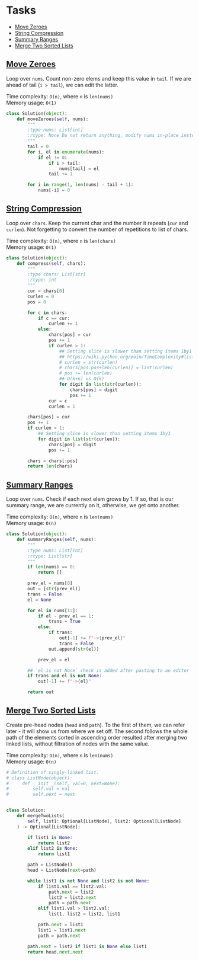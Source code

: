 # Tasks

- [Move Zeroes](#move-zeroes)
- [String Compression](#string-compression)
- [Summary Ranges](#summary-ranges)
- [Merge Two Sorted Lists](#merge-two-sorted-lists)


## [Move Zeroes](https://leetcode.com/problems/squares-of-a-sorted-array)

Loop over `nums`. Count non-zero elems and keep this value in `tail`.
If we are ahead of tail (`i > tail`), we can edit the latter.

Time complexity: `O(n)`, where `n` is `len(nums)`  
Memory usage: `O(1)`

```python
class Solution(object):
    def moveZeroes(self, nums):
        """
        :type nums: List[int]
        :rtype: None Do not return anything, modify nums in-place instead.
        """
        tail = 0
        for i, el in enumerate(nums):
            if el != 0:
                if i > tail:
                    nums[tail] = el
                tail += 1

        for i in range(1, len(nums) - tail + 1):
            nums[-i] = 0
```


## [String Compression](https://leetcode.com/problems/string-compression/)

Loop over `chars`. Keep the current char and the number it repeats (`cur` and
`curlen`). Not forgetting to convert the number of repetitions to list of
chars.

Time complexity: `O(n)`, where `n` is `len(chars)`  
Memory usage: `O(1)`

```python
class Solution(object):
    def compress(self, chars):
        """
        :type chars: List[str]
        :rtype: int
        """
        cur = chars[0]
        curlen = 0
        pos = 0

        for c in chars:
            if c == cur:
                curlen += 1
            else:
                chars[pos] = cur
                pos += 1
                if curlen > 1:
                    ## Setting slice is slower than setting items 1by1
                    ## https://wiki.python.org/moin/TimeComplexity#list
                    # curlen = str(curlen)
                    # chars[pos:pos+len(curlen)] = list(curlen)
                    # pos += len(curlen)
                    ## O(k+n) vs O(k)
                    for digit in list(str(curlen)):
                        chars[pos] = digit
                        pos += 1
                cur = c
                curlen = 1

        chars[pos] = cur
        pos += 1
        if curlen > 1:
            ## Setting slice is slower than setting items 1by1
            for digit in list(str(curlen)):
                chars[pos] = digit
                pos += 1

        chars = chars[:pos]
        return len(chars)
```


## [Summary Ranges](https://leetcode.com/problems/summary-ranges/)

Loop over `nums`. Check if each next elem grows by 1. If so, that is our
summary range, we are currently on it, otherwise, we get onto another.

Time complexity: `O(n)`, where `n` is `len(nums)`  
Memory usage: `O(n)`

```python
class Solution(object):
    def summaryRanges(self, nums):
        """
        :type nums: List[int]
        :rtype: List[str]
        """
        if len(nums) == 0:
            return []

        prev_el = nums[0]
        out = [str(prev_el)]
        trans = False
        el = None

        for el in nums[1:]:
            if el - prev_el == 1:
                trans = True
            else:
                if trans:
                    out[-1] += f"->{prev_el}"
                    trans = False
                out.append(str(el))

            prev_el = el

        ## `el is not None` check is added after pasting to an editor
        if trans and el is not None:
            out[-1] += f"->{el}"

        return out
```


## [Merge Two Sorted Lists](https://leetcode.com/problems/merge-two-sorted-lists/)

Create pre-head nodes (`head` and `path`). To the first of them, we can refer
later - it will show us from where we set off. The second follows the whole
path of the elements sorted in ascending order resulted after merging two
linked lists, without filtration of nodes with the same value.

Time complexity: `O(n)`, where `n` is `len(nums)`  
Memory usage: `O(n)`

```python
# Definition of singly-linked list.
# class ListNode(object):
#     def __init__(self, val=0, next=None):
#         self.val = val
#         self.next = next


class Solution:
    def mergeTwoLists(
        self, list1: Optional[ListNode], list2: Optional[ListNode]
    ) -> Optional[ListNode]:

        if list1 is None:
            return list2
        elif list2 is None:
            return list1

        path = ListNode()
        head = ListNode(next=path)

        while list1 is not None and list2 is not None:
            if list1.val == list2.val:
                path.next = list2
                list2 = list2.next
                path = path.next
            elif list1.val > list2.val:
                list1, list2 = list2, list1

            path.next = list1
            list1 = list1.next
            path = path.next

        path.next = list2 if list1 is None else list1
        return head.next.next
```
